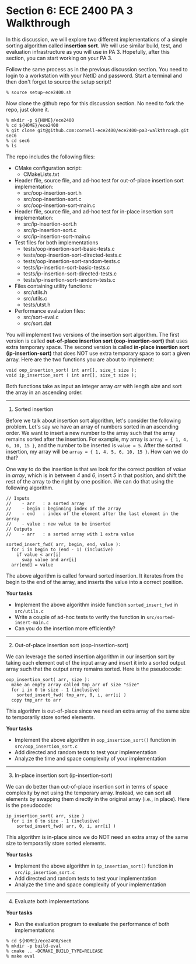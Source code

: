 Section 6: ECE 2400 PA 3 Walkthrough
====================================

In this discussion, we will explore two different implementations of a simple
sorting algorithm called **insertion sort**. We will use similar build, test,
and evaluation infrastructure as you will use in PA 3. Hopefully, after this
section, you can start working on your PA 3.

Follow the same process as in the previous discussion section. You need to login
to a workstation with your NetID and password. Start a terminal and then don't
forget to source the setup script!

```
% source setup-ece2400.sh
```

Now clone the github repo for this discussion section. No need to fork the repo,
just clone it.

```
% mkdir -p ${HOME}/ece2400
% cd ${HOME}/ece2400
% git clone git@github.com:cornell-ece2400/ece2400-pa3-walkthrough.git sec6
% cd sec6
% ls
```

The repo includes the following files:

- CMake configuration script:
  - CMakeLists.txt
- Header file, source file, and ad-hoc test for out-of-place insertion sort implementation:
  - src/oop-insertion-sort.h
  - src/oop-insertion-sort.c
  - src/oop-insertion-sort-main.c
- Header file, source file, and ad-hoc test for in-place insertion sort implementation:
  - src/ip-insertion-sort.h
  - src/ip-insertion-sort.c
  - src/ip-insertion-sort-main.c
- Test files for both implementations
  - tests/oop-insertion-sort-basic-tests.c
  - tests/oop-insertion-sort-directed-tests.c
  - tests/oop-insertion-sort-random-tests.c
  - tests/ip-insertion-sort-basic-tests.c
  - tests/ip-insertion-sort-directed-tests.c
  - tests/ip-insertion-sort-random-tests.c
- Files containing utility functions:
  - src/utils.h
  - src/utils.c
  - tests/utst.h
- Performance evaluation files:
  - src/sort-eval.c
  - src/sort.dat

You will implement two versions of the insertion sort algorithm. The first
version is called **out-of-place insertion sort (oop-insertion-sort)** that uses
extra temporary space. The second version is called **in-place insertion sort
(ip-insertion-sort)** that does NOT use extra temporary space to sort a given
array. Here are the two functions you are about to implement:

```
void oop_insertion_sort( int arr[], size_t size );
void ip_insertion_sort ( int arr[], size_t size );
```

Both functions take as input an integer array _arr_ with length _size_ and sort
the array in an ascending order.

---

1. Sorted insertion

Before we talk about insertion sort algorithm, let's consider the following
problem. Let's say we have an array of numbers sorted in an ascending order. We
want to insert a new number to the array such that the array remains sorted
after the insertion. For example, my array is `array = { 1, 4, 6, 10, 15 }`, and
the number to be inserted is `value = 5`. After the sorted insertion, my array
will be `array = { 1, 4, 5, 6, 10, 15 }`. How can we do that?

One way to do the insertion is that we look for the correct position of _value_
in _array_, which is in between _4_ and _6_, insert _5_ in that position, and
shift the rest of the array to the right by one position. We can do that using
the following algorithm.

```
// Inputs
//    - arr   : a sorted array
//    - begin : beginning index of the array
//    - end   : index of the element after the last element in the array
//    - value : new value to be inserted
// Outputs
//    - arr   : a sorted array with 1 extra value

sorted_insert_fwd( arr, begin, end, value ):
  for i in begin to (end - 1) (inclusive)
    if value < arr[i]
      swap value and arr[i]
  arr[end] = value
```

The above algorithm is called forward sorted insertion. It iterates from the
begin to the end of the array, and inserts the value into a correct position.

**Your tasks**
- Implement the above algorithm inside function `sorted_insert_fwd` in
`src/utils.c`
- Write a couple of ad-hoc tests to verify the function in `src/sorted-insert-main.c`
- Can you do the insertion more efficiently?

---

2. Out-of-place insertion sort (oop-insertion-sort)

We can leverage the sorted insertion algorithm in our insertion sort by taking
each element out of the input array and insert it into a sorted output array
such that the output array remains sorted. Here is the pseudocode:

```
oop_insertion_sort( arr, size ):
  make an empty array called tmp_arr of size "size"
  for i in 0 to size - 1 (inclusive)
    sorted_insert_fwd( tmp_arr, 0, i, arr[i] )
  copy tmp_arr to arr
```

This algorithm is out-of-place since we need an extra array of the same size to
temporarily store sorted elements.

**Your tasks**

- Implement the above algorithm in `oop_insertion_sort()` function in `src/oop_insertion_sort.c`
- Add directed and random tests to test your implementation
- Analyze the time and space complexity of your implementation

---

3. In-place insertion sort (ip-insertion-sort)

We can do better than out-of-place insertion sort in terms of space complexity
by not using the temporary array. Instead, we can sort all elements by swapping
them directly in the original array (i.e., in place). Here is the pseudocode:

```
ip_insertion_sort( arr, size )
  for i in 0 to size - 1 (inclusive)
    sorted_insert_fwd( arr, 0, i, arr[i] )
```

This algorithm is in-place since we do NOT need an extra array of the same size
to temporarily store sorted elements.

**Your tasks**

- Implement the above algorithm in `ip_insertion_sort()` function in `src/ip_insertion_sort.c`
- Add directed and random tests to test your implementation
- Analyze the time and space complexity of your implementation

---

4. Evaluate both implementations

**Your tasks**
- Run the evaluation program to evaluate the performance of both implementations

```
% cd ${HOME}/ece2400/sec6
% mkdir -p build-eval
% cmake .. -DCMAKE_BUILD_TYPE=RELEASE
% make eval
```
